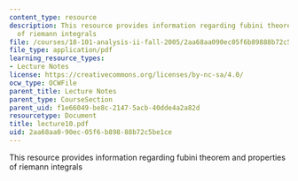 ```yaml
---
content_type: resource
description: This resource provides information regarding fubini theorem and properties
  of riemann integrals
file: /courses/18-101-analysis-ii-fall-2005/2aa68aa090ec05f6b89888b72c5be1ce_lecture10.pdf
file_type: application/pdf
learning_resource_types:
- Lecture Notes
license: https://creativecommons.org/licenses/by-nc-sa/4.0/
ocw_type: OCWFile
parent_title: Lecture Notes
parent_type: CourseSection
parent_uid: f1e66049-be8c-2147-5acb-40dde4a2a82d
resourcetype: Document
title: lecture10.pdf
uid: 2aa68aa0-90ec-05f6-b898-88b72c5be1ce
---
```

This resource provides information regarding fubini theorem and properties of riemann integrals